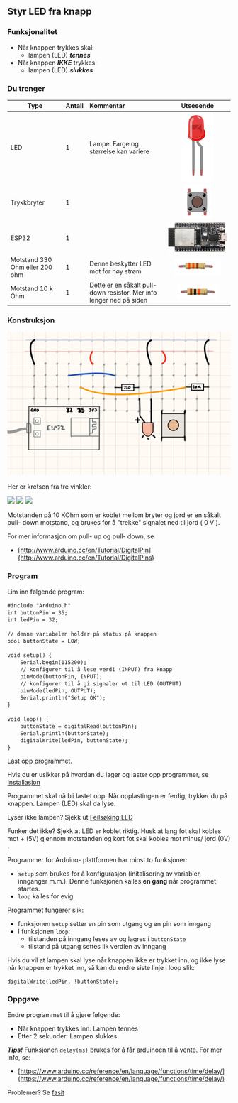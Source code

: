 ## Styr LED fra knapp

### Funksjonalitet

* Når knappen trykkes skal:
	* lampen (LED) ***tennes***
* Når knappen ***IKKE*** trykkes:
	* lampen (LED) ***slukkes***

### Du trenger


| Type          | Antall           | Kommentar  |  Utseeende |
| ------------- | :------------- |:-----| :----: |
| LED           | 1    | Lampe. Farge og størrelse kan variere | ![LED](../../img/led.png)
| Trykkbryter	| 1	   |   |  ![Switch](../../img/button.png)
| ESP32         | 1 | | ![](../../img/esp32-devkit.jpeg)
| Motstand 330 Ohm eller 200 ohm | 1 | Denne beskytter LED mot for høy strøm | ![](../../img/330ohm.png) 	
| Motstand 10 k Ohm | 1  | Dette er en såkalt pull- down resistor. Mer info lenger ned på siden | ![](../../img/10kohm.png)

### Konstruksjon

![](./ressurser/styr_led_fra_knapp_bb.png)

Her er kretsen fra tre vinkler:

![](./ressurser/styr_led_fra_knapp_bb_bilde_1.png)
![](./ressurser/styr_led_fra_knapp_bb_bilde_2.png)
![](./ressurser/styr_led_fra_knapp_bb_bilde_3.png)



Motstanden på 10 KOhm som er koblet mellom bryter og jord er en såkalt pull- down motstand, og brukes for å "trekke" signalet ned til jord ( 0 V ). 


For mer informasjon om pull- up og pull- down, se

* [http://www.arduino.cc/en/Tutorial/DigitalPin](http://www.arduino.cc/en/Tutorial/DigitalPins)

### Program

Lim inn følgende program:

```
#include "Arduino.h"
int buttonPin = 35;
int ledPin = 32;

// denne variabelen holder på status på knappen
bool buttonState = LOW;

void setup() {
    Serial.begin(115200);
    // konfigurer til å lese verdi (INPUT) fra knapp
    pinMode(buttonPin, INPUT);
    // konfigurer til å gi signaler ut til LED (OUTPUT)
    pinMode(ledPin, OUTPUT);
    Serial.println("Setup OK");
}

void loop() {
    buttonState = digitalRead(buttonPin);
    Serial.println(buttonState);
    digitalWrite(ledPin, buttonState);
}
```

Last opp programmet.

Hvis du er usikker på hvordan du lager og laster opp programmer, se [Installasjon](../InstallasjonPlatformio/README.md) 

Programmet skal nå bli lastet opp. Når opplastingen er ferdig, trykker du på knappen. Lampen (LED) skal da lyse.

Lyser ikke lampen? Sjekk ut [Feilsøking:LED](../../Feilsoeking/LEDPoler/README.md)

Funker det ikke? Sjekk at LED er koblet riktig. Husk at lang fot skal kobles mot + (5V) gjennom motstanden og kort fot skal kobles mot minus/ jord (0V) .

Programmer for Arduino- plattformen har minst to funksjoner:

* ```setup``` som brukes for å konfigurasjon (initalisering av variabler, innganger m.m.). Denne funksjonen kalles **en gang** når programmet startes.
* ```loop``` kalles for evig.

Programmet fungerer slik:

 - funksjonen ```setup``` setter en pin som utgang og en pin som inngang
 - I funksjonen ```loop```:
	 - tilstanden på inngang leses av og lagres i ```buttonState```
	 - tilstand på utgang settes lik verdien av inngang

Hvis du vil at lampen skal lyse når knappen ikke er trykket inn, og ikke lyse når knappen er trykket inn, så kan du endre siste linje i loop slik:

```
digitalWrite(ledPin, !buttonState);
```


### Oppgave

Endre programmet til å gjøre følgende:

* Når knappen trykkes inn: Lampen tennes
* Etter 2 sekunder: Lampen slukkes

***Tips!*** Funksjonen ```delay(ms)``` brukes for å får arduinoen til å vente. For mer info, se:

* [https://www.arduino.cc/reference/en/language/functions/time/delay/](https://www.arduino.cc/reference/en/language/functions/time/delay/)


Problemer? Se [fasit](./fasit.md)



